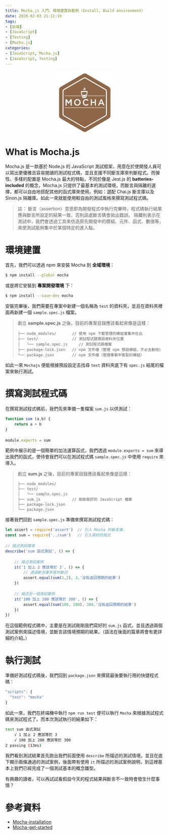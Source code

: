 ```yaml
---
title: Mocha.js 入門、環境建置與範例（Install, Build environment）
date: 2020-02-03 21:11:19
tags:
- [前端]
- [JavaScript]
- [Testing]
- [Mocha.js]
categories: 
- [JavaScript, Mocha.js]
- [JavaScript, Testing]
---
```


<div style="display:flex;justify-content:center;">
  <img style="object-fit:cover;" alt="mocha-logo" src='/images/Mocha/mocha-logo.svg' width='200px' height='200px' />
</div>

# What is Mocha.js
Mocha.js 是一款基於 Node.js 的 JavaScript 測試框架，用意在於使開發人員可以寫出更優雅且容易閱讀的測試程式碼，並且支援不同斷言庫來判斷程式。而彈性、多樣的配置是 Mocha.js 最大的特點，不同於像是 Jest.js 的 **batteries-included** 的概念，Mocha.js 只提供了最基本的測試環境，而斷言與隔離的選擇，都可以自由地搭配其他的函式庫來使用。例如：選配 Chai.js 斷言庫以及 Sinon.js 隔離庫。如此一來就能使用較自由的測試風格來撰寫測試程式碼。

<!--more-->

> 註：
> 斷言（assertion）意思即為開發程式中執行完畢時，程式碼執行結果應與斷言所設定的結果一致，否則該處斷言碼會拋出錯誤。
> 隔離則表示在測試中，我們會透過工具來仿造原先開發中的模組、元件、函式、數值等，來使測試能夠集中於某個特定的進入點。

# 環境建置
首先，我們可以透過 npm 來安裝 Mocha 到 **全域環境**：
```bash
$ npm install --global mocha
```
或是將它安裝到 **專案開發環境** 下：
```bash
$ npm install --save-dev mocha
```

安裝完畢後，我們需要在專案中新建一個名稱為 `test` 的資料夾，並且在資料夾裡面再新建一個 `sample.spec.js` 檔案。

> 創立 **sample.spec.js** 之後，目前的專案目錄應該看起來像是這樣：
> ```
> ├── node_modules/       // 使用 npm 下載管理的模組會集中在此
> ├── test/               // 測試程式碼預設資料夾位置
> │   └── sample.spec.js     // 測試程式碼檔案
> ├── package-lock.json   // npm 文件檔（管理 npm 預設模組，不必去動他）
> └── package.json        // npm 文件檔（管理專案中客製的模組）
> ```

如此一來 `Mochajs` 便能根據預設設定去找尋 `test` 資料夾底下有 `spec.js` 結尾的檔案來執行測試。

# 撰寫測試程式碼

在撰寫測試程式碼前，我們先來準備一隻檔案 `sum.js` 以供測試：

```javascript
function sum (a,b) {
    return a + b
}

module.exports = sum
```
範例中展示的是一個簡單的加法運算函式，我們透過 `module.exports = sum` 來導出我們的函式，使待會我們可以在測試程式碼 `sample.spec.js` 中使用 `require` 來導入。

> 創立 **sum.js** 之後，目前的專案目錄應該看起來像是這樣：
> 
> ```
> ├── node_modules/
> ├── test/
> │   └── sample.spec.js
> ├── sum.js              // 剛剛寫好的 JavaScript 檔案
> ├── package-lock.json
> └── package.json
> ```

接著我們回到 `sample.spec.js` 準備來撰寫測試程式碼：

```javascript
let assert = require('assert')  // 引入 Mocha 的斷言庫。
const sum = require('../sum')   // 引入寫好的程式

// 描述測試環境
describe('sum 函式測試', () => {

    // 描述測試案例
    it('1 加上 2 應該等於 3', () => {
        // 透過斷言庫來寫判斷式
        assert.equal(sum(1,2), 3,'沒有返回預期的結果')
    })

    // 描述另一個測試案例
    it('100 加上 200 應該等於 300', () => {
        assert.equal(sum(100, 200), 300,'沒有返回預期的結果')
    })
})
```

在這個範例程式碼中，主要是在測試剛剛我們寫好的 `sum.js` 函式，並且透過兩個測試案例來描述情境，並斷言該情境預期的結果。（語法在後面的篇章將會有更詳細的介紹。）

# 執行測試

準備好測試程式碼後，我們回到 `package.json` 來撰寫最後要執行用的快捷程式碼：

```javascript
"scripts": {
  "test": "mocha"
}
```

如此一來，我們在終端機中執行 `npm run test` 便可以執行 `Mocha` 來根據測試程式碼來測試程式了。而本次測試執行的結果如下：

```bash
test sum 函式測試
    √ 1 加上 2 應該等於 3
    √ 100 加上 200 應該等於 300
2 passing (13ms)
```

我們看到測試結果首先跑出我們前面使用 `describe` 所描述的測試情境，並且在底下顯示兩條通過的測試案例，後面帶有使用 `it` 所描述的測試案例說明，到這裡基本上我們已經完成了一個測試基本的概念雛型。

有興趣的讀者，可以再試試看假設今天的程式結果與斷言不一致時會發生什麼事情？

# 參考資料

- [Mocha-installation](https://mochajs.org/#installation)
- [Mocha-get-started](https://mochajs.org/#getting-started)